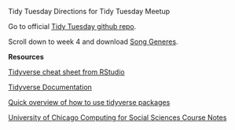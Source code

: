 Tidy Tuesday
Directions for Tidy Tuesday Meetup

Go to official [Tidy Tuesday github repo](https://github.com/rfordatascience/tidytuesday).

Scroll down to week 4 and download [Song Generes](https://github.com/rfordatascience/tidytuesday/blob/master/data/2020/2020-01-21/readme.md).

**Resources**

[Tidyverse cheat sheet from RStudio](https://rstudio.com/resources/cheatsheets/)

[Tidyverse Documentation](https://www.tidyverse.org/packages/)

[Quick overview of how to use tidyverse packages](https://www.analyticsvidhya.com/blog/2019/05/beginner-guide-tidyverse-most-powerful-collection-r-packages-data-science/)

[University of Chicago Computing for Social Sciences Course Notes](https://cfss.uchicago.edu/notes/tidy-data/)
